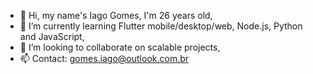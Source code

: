 - 👋 Hi, my name's Iago Gomes, I'm 26 years old,
- 🌱 I’m currently learning Flutter mobile/desktop/web, Node.js, Python and JavaScript,
- 💞️ I’m looking to collaborate on scalable projects,
- 📫 Contact: gomes.iago@outlook.com.br

<!---
iagogomes96/iagogomes96 is a ✨ special ✨ repository because its `README.md` (this file) appears on your GitHub profile.
You can click the Preview link to take a look at your changes.
--->
